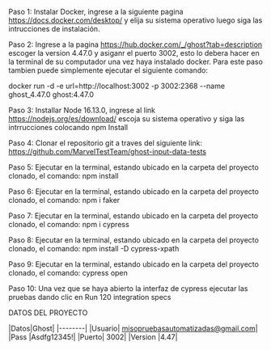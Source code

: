 Paso 1: Instalar Docker, ingrese a la siguiente pagina https://docs.docker.com/desktop/ y elija su sistema operativo luego siga las intrucciones de instalación. 

Paso 2: Ingrese a la pagina https://hub.docker.com/_/ghost?tab=description escoger la version 4.47.0 y asiganr el puerto 3002, esto lo debera hacer en la terminal de su computador una vez haya instalado docker. Para este paso tambien puede simplemente ejecutar el siguiente comando:

docker run -d -e url=http://localhost:3002 -p 3002:2368 --name ghost_4.47.0 ghost:4.47.0

Paso 3: Installar Node 16.13.0, ingrese al link https://nodejs.org/es/download/  escoja su sistema operativo y siga las intrrucciones colocando npm Install

Paso 4: Clonar el repositorio git a traves del siguiente link: https://github.com/MarvelTestTeam/ghost-input-data-tests

Paso 5: Ejecutar en la terminal, estando ubicado en la carpeta del proyecto clonado, el comando: npm install

Paso 6: Ejecutar en la terminal, estando ubicado en la carpeta del proyecto clonado, el comando: npm i faker

Paso 7: Ejecutar en la terminal, estando ubicado en la carpeta del proyecto clonado, el comando: npm i cypress

Paso 8: Ejecutar en la terminal, estando ubicado en la carpeta del proyecto clonado, el comando: npm install -D cypress-xpath

Paso 9: Ejecutar en la terminal, estando ubicado en la carpeta del proyecto clonado, el comando: cypress open

Paso 10: Una vez que se haya abierto la interfaz de cypress ejecutar las pruebas dando clic en Run 120 integration specs

DATOS DEL PROYECTO

|Datos|Ghost|
|--------|
|Usuario|	misopruebasautomatizadas@gmail.com|
|Pass	|Asdfg12345!|
|Puerto|	3002|
|Version	|4.47|







